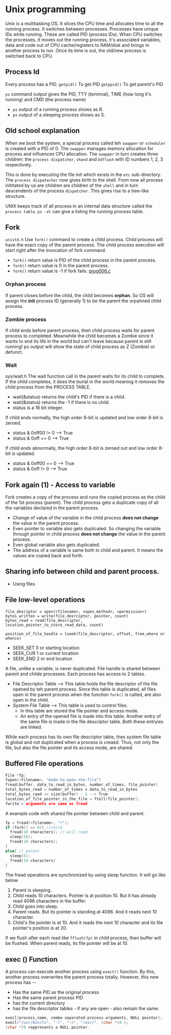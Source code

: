 # Unix programming

Unix is a multitasking OS. It slices the CPU time and allocates time to all the running process. It switches between processes. Processes have unique IDs while running. These are called PID (process IDs). 
When CPU switches the processes, it moves out the running process, it's associated variables, data and code out of CPU cache/registers to RAM/disk and brings in another process to run. Once its time is out, the old/new process is switched back to CPU.


## Process Id
Every process has a PID.
`getpid()` To get PID 
`getppid()` To get parent's PID

`ps` command output gives the PID, TTY (terimnal), TIME (how long it's running) and CMD (the process name)

- `ps` output of a running process shows as R.
- `ps` output of a sleeping process shows as S.

## Old school explanation
When we boot the system, a special process called teh `swapper` or `scheduler` is created with a PID of 0. The `swapper` manages memory allocation for process and influences CPU allocation. The `swapper` in turn creates three children: the `process dispatcher`, `vhand` and `bdflush` with ID numbers 1, 2, 3 respectively.

This is done by executing the file init which exists in the `etc` sub-directory. The `process dispatecher` now gives birth to the shell. From now all process inititated by us are children are children of the `shell` and in turn descendents of the process `dispatcher`. This gives rise to a tree-like structure.

UNIX keeps track of all process in an internal data structure called the `process table`. `ps -el` can give a listing the running process table.


## Fork
`unistd.h`
Use `fork()` command to create a child process.
Child process will have the exact copy of the parent process. The child process execution will start right after the invocation of fork command.

- `fork()` return value is PID of the child process in the parent process.
- `fork()` return value is 0 in the parent process.
- `fork()` return value is -1 if fork fails.
[prog006.c](prog006.c)

### Orphan process
If parent closes before the child, the child becomes **orphan**. So OS will assign the **init** process ID (generally 1) to be the parent the orpahned child process.

### Zombie process
If child ends before parent process, then child process waits for parent process to completed. Meanwhile the child becomes a Zombie since it wants to end its life in the world but can't leave because parent is still running!
ps output will show the state of child process as Z (Zombie) or defunct.

### Wait
sys/wait.h
The wait function call in the parent waits for its child to complete. If the child completes, it does the burial in the world meaning it removes the child process from the PROCESS TABLE.

- wait(&status) returns the child's PID if there is a child.
- wait(&status) returns the -1 if there is no child.
- status is a 16 bit integer.

If child ends normally, the high order 8-bit is updated and low order 8-bit is zeroed. 
- status & 0xff00 != 0 --> True
- status & 0xff == 0   --> True

If child ends abnormally, the high order 8-bit is zeroed out and low order 8-bit is updated. 
- status & 0xff00 == 0 --> True
- status & 0xff != 0   --> True


## Fork again (1) - Access to variable
Fork creates a copy of the process and runs the copied process as the child of the 1st process (parent).
The child process gets a duplicate copy of all the variables declared in the parent process. 
- Change of value of the variable in the child process **does not change** the value in the parent process.
- Even pointer to variable also gets duplicated. So changing the variable through pointer in child process **does not change** the value in the parent process.
- Even global variable also gets duplicated.
- The address of a variable is same both in child and parent. It means the values are copied back and forth.


## Sharing info between child and parent process.
- Using files


## File low-level operations

```
file_desriptor = open(<filename>, <open_method>, <permission>)
bytes_written = write(file_desrciptor, pointer, count)
bytes_read = read(file_descriptor, location_pointer_to_store_read_data, count)

position_of_file_handle = lseek(file_descriptor, offset, from_where or whence)
```
- SEEK_SET 0 or starting location
- SEEK_CUR 1 or current location
- SEEK_END 2 or end location


A file, unlike a variable, is never duplicated. File handle is shared between parent and childe processes.
Each process has access to 2 tables.
- File Descriptor Table --> This table holds the file descriptor of the file opened by teh parent process. Since this table is duplicated, all files open in the parent process when the function `fork()` is called, are also open in the child.
- System File Table --> This table is used to control files. 
  - In this table are stored the file pointer and access mode. 
  - An entry of the opened file is made into this table. Another entry of the same file is made in the file descriptor table. Both these entryies are linked.
  
While each process has its own file descriptor table, thes system file table is global and not duplicated when a process is creaed. Thus, not only the file, but also the file pointer and its access mode, are shared.

## Buffered File operations
```c
File *fp;
fopen(<filename>, "mode-to-open-the-file")
fread(buffer, data_to_read_in_bytes, number_of_times, file_pointer)
total_bytes_read = number_of_times x data_to_read_in_bytes
total_bytes_raed <= size(buffer) - 1 --> True
location_of_file_pointer_in_the_file = ftell(file_pointer);
fwrite's arguments are same as fread
```



A example code with shared file pointer between child and parent.

```c
fp = fread(<filename>, "r");
if (fork() == 0){ //child
  fread(10 characters); // will read
  sleep(10);
  fread(10 characters);
}
else{ // parent
  sleep(5);
  fread(10 characters)
}
```
The fread operations are synchronized by using sleep function. It will go like below
1. Parent is sleeping.
2. Child reads 10 characters. Pointer is at position 10. But it has already read 4096 characters in the buffer.
3. Child goes into sleep.
4. Parent reads. But its pointer is standing at 4096. And it reads next 10 character.
5. Child's file pointer is at 10. And it reads the next 10 character and its file pointer's position is at 20.

If we flush after each read like `fflush(fp)` in child process, then buffer will be flushed. When parent reads, its file pointer will be at 10.

## exec () Function
A process can execute another process using `exect()` function. By this, another process overwrites the parent process totally. However, this new process has --
- Has the same PID as the original process
- Has the same parent process PID
- has the current directory
- has the file descriptor tables - if any are open - also remain the same.

```c
execl(process_name, comma-separated-process-arguments, NULL pointer);
execl("/usr/bin/ls", "-l", "-r", "/usr/", (char *)0 );
(char *)0 reppresents a NULL pointer.
```
